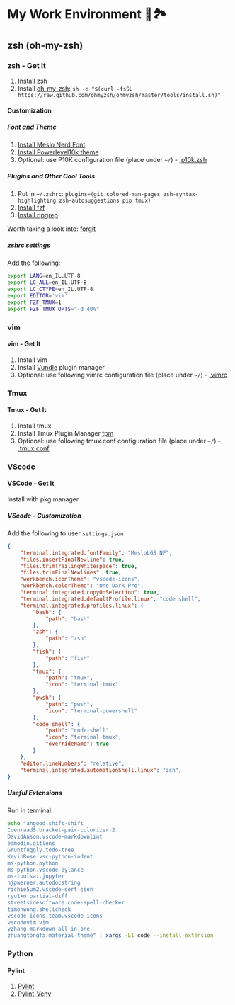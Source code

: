 # My Work Environment 💼🏞️

## zsh (oh-my-zsh)

### zsh - Get It

1. Install zsh
2. Install [oh-my-zsh](https://ohmyz.sh/#install): `sh -c "$(curl -fsSL https://raw.github.com/ohmyzsh/ohmyzsh/master/tools/install.sh)"`

#### Customization

##### Font and Theme

1. [Install Meslo Nerd Font](https://github.com/romkatv/powerlevel10k#meslo-nerd-font-patched-for-powerlevel10k)
2. [Install Powerlevel10k theme](https://github.com/romkatv/powerlevel10k#oh-my-zsh)
3. Optional: use P10K configuration file (place under `~/`) - [.p10k.zsh](.p10k.zsh)

##### Plugins and Other Cool Tools

1. Put in `~/.zshrc`: `plugins=(git colored-man-pages zsh-syntax-highlighting zsh-autosuggestions pip tmux)`
2. [Install fzf](https://github.com/junegunn/fzf)
3. [Install ripgrep](https://github.com/BurntSushi/ripgrep)

Worth taking a look into:
[forgit](https://github.com/wfxr/forgit)

##### zshrc settings

Add the following:

```bash
export LANG=en_IL.UTF-8
export LC_ALL=en_IL.UTF-8
export LC_CTYPE=en_IL.UTF-8
export EDITOR='vim'
export FZF_TMUX=1
export FZF_TMUX_OPTS="-d 40%"
```

### vim

#### vim - Get It

1. Install vim
2. Install [Vundle](https://github.com/VundleVim/Vundle.vim#quick-start) plugin manager
3. Optional: use following vimrc configuration file (place under `~/`) - [.vimrc](.vimrc)

### Tmux

#### Tmux - Get It

1. Install tmux
2. Install Tmux Plugin Manager [tpm](https://github.com/tmux-plugins/tpm)
3. Optional: use following tmux.conf configuration file (place under `~/`) - [.tmux.conf](.tmux.conf)



### VScode

#### VSCode - Get It

Install with pkg manager

##### VScode - Customization

Add the following to user `settings.json`

```json
{
    "terminal.integrated.fontFamily": "MesloLGS NF",
    "files.insertFinalNewline": true,
    "files.trimTrailingWhitespace": true,
    "files.trimFinalNewlines": true,
    "workbench.iconTheme": "vscode-icons",
    "workbench.colorTheme": "One Dark Pro",
    "terminal.integrated.copyOnSelection": true,
    "terminal.integrated.defaultProfile.linux": "code shell",
    "terminal.integrated.profiles.linux": {
        "bash": {
            "path": "bash"
        },
        "zsh": {
            "path": "zsh"
        },
        "fish": {
            "path": "fish"
        },
        "tmux": {
            "path": "tmux",
            "icon": "terminal-tmux"
        },
        "pwsh": {
            "path": "pwsh",
            "icon": "terminal-powershell"
        },
        "code shell": {
            "path": "code-shell",
            "icon": "terminal-tmux",
            "overrideName": true
        }
    },
    "editor.lineNumbers": "relative",
    "terminal.integrated.automationShell.linux": "zsh",
}
```

##### Useful Extensions

Run in terminal:

```bash
echo "ahgood.shift-shift
CoenraadS.bracket-pair-colorizer-2
DavidAnson.vscode-markdownlint
eamodio.gitlens
Gruntfuggly.todo-tree
KevinRose.vsc-python-indent
ms-python.python
ms-python.vscode-pylance
ms-toolsai.jupyter
njpwerner.autodocstring
richie5um2.vscode-sort-json
ryu1kn.partial-diff
streetsidesoftware.code-spell-checker
timonwong.shellcheck
vscode-icons-team.vscode-icons
vscodevim.vim
yzhang.markdown-all-in-one
zhuangtongfa.material-theme" | xargs -L1 code --install-extension

```



### Python

#### Pylint

1. [Pylint](https://pypi.org/project/pylint/)
2. [Pylint-Venv](https://pypi.org/project/pylint-venv/)
